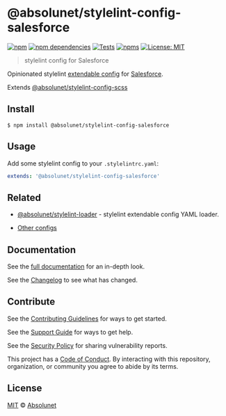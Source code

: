 # @absolunet/stylelint-config-salesforce

[![npm][npm-badge]][npm-url]
[![npm dependencies][dependencies-badge]][dependencies-url]
[![Tests][tests-badge]][tests-url]
[![npms][npms-badge]][npms-url]
[![License: MIT][license-badge]][license-url]

> stylelint config for Salesforce

Opinionated stylelint [extendable config](https://stylelint.io/user-guide/configuration/#extends) for [Salesforce](https://www.salesforce.com/).

Extends [@absolunet/stylelint-config-scss](https://github.com/absolunet/stylelint-config)


## Install

```
$ npm install @absolunet/stylelint-config-salesforce
```


## Usage

Add some stylelint config to your `.stylelintrc.yaml`:

```yaml
extends: '@absolunet/stylelint-config-salesforce'
```


## Related

- [@absolunet/stylelint-loader](https://github.com/absolunet/node-stylelint-loader) - stylelint extendable config YAML loader.

- [Other configs](https://github.com/absolunet/stylelint-config)


## Documentation

See the [full documentation](https://documentation.absolunet.com/stylelint-config/salesforce) for an in-depth look.

See the [Changelog](../../CHANGELOG.md) to see what has changed.


## Contribute

See the [Contributing Guidelines](../../CONTRIBUTING.md) for ways to get started.

See the [Support Guide](../../SUPPORT.md) for ways to get help.

See the [Security Policy](../../SECURITY.md) for sharing vulnerability reports.

This project has a [Code of Conduct](../../CODE_OF_CONDUCT.md).
By interacting with this repository, organization, or community you agree to abide by its terms.


## License

[MIT](LICENSE) © [Absolunet](https://absolunet.com)




[npm-badge]:          https://img.shields.io/npm/v/@absolunet/stylelint-config-salesforce?style=flat-square
[dependencies-badge]: https://img.shields.io/david/absolunet/stylelint-config?path=packages/salesforce&style=flat-square
[tests-badge]:        https://img.shields.io/github/workflow/status/absolunet/stylelint-config/tests/master?label=tests&style=flat-square
[npms-badge]:         https://badges.npms.io/%40absolunet%2Fstylelint-config-salesforce.svg?style=flat-square
[license-badge]:      https://img.shields.io/badge/license-MIT-green?style=flat-square

[npm-url]:          https://www.npmjs.com/package/@absolunet/stylelint-config-salesforce
[dependencies-url]: https://david-dm.org/absolunet/stylelint-config?path=packages/salesforce
[tests-url]:        https://github.com/absolunet/stylelint-config/actions?query=workflow%3Atests+branch%3Amaster
[npms-url]:         https://npms.io/search?q=%40absolunet%2Fstylelint-config-salesforce
[license-url]:      https://opensource.org/licenses/MIT

